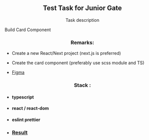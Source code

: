 <p align="center">
    <h2 align="center">Test Task for Junior Gate</h2>

<p align="center">
    Task description
</p>

<p> Build Card Component
</p>

<p align="center">
<h3 align="center">Remarks:</h3>

<p>

- Create a new React/Next project (next.js is preferred)

- Create the card component (preferably use scss module and TS)
- [Figma](https://www.figma.com/community/file/1015503353580437448/Product-card)

</p>

<p align="center">
    <h3 align="center">Stack :</h3>

- #### typescript
- #### react / react-dom
- #### eslint prettier

- ### [Result](https://dzmitryyesis.github.io/junior-gate-test/)